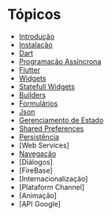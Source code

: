 # Tópicos

- [Introdução](https://github.com/josineisilva/mobile_introducao)
- [Instalação](https://github.com/josineisilva/mobile_instalacao)
- [Dart](https://github.com/josineisilva/mobile_dart)
- [Programação Assíncrona](https://github.com/josineisilva/mobile_programacaoassincrona)
- [Flutter](https://github.com/josineisilva/mobile_flutter)
- [Widgets](https://github.com/josineisilva/mobile_widgets)
- [Statefull Widgets](https://github.com/josineisilva/mobile_statefulwidgets)
- [Builders](https://github.com/josineisilva/mobile_builders)
- [Formulários](https://github.com/josineisilva/mobile_forms)
- [Json](https://github.com/josineisilva/mobile_json)
- [Gerenciamento de Estado](https://github.com/josineisilva/mobile_state)
- [Shared Preferences](https://github.com/josineisilva/mobile_sharedpreferences)
- [Persistência](https://github.com/josineisilva/mobile_persistencia)
- [Web Services]
- [Navegação](https://github.com/josineisilva/mobile_navegacao)
- [Diálogos]
- [FireBase]
- [Internacionalização]
- [Plataform Channel]
- [Animação]
- [API Google]

